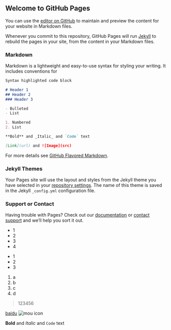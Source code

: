## Welcome to GitHub Pages

You can use the [editor on GitHub](https://github.com/cccccpppppp/cccccpppppp.github.io/edit/master/README.md) to maintain and preview the content for your website in Markdown files.

Whenever you commit to this repository, GitHub Pages will run [Jekyll](https://jekyllrb.com/) to rebuild the pages in your site, from the content in your Markdown files.

### Markdown

Markdown is a lightweight and easy-to-use syntax for styling your writing. It includes conventions for

```markdown
Syntax highlighted code block

# Header 1
## Header 2
### Header 3

- Bulleted
- List

1. Numbered
2. List

**Bold** and _Italic_ and `Code` text

[Link](url) and ![Image](src)
```

For more details see [GitHub Flavored Markdown](https://guides.github.com/features/mastering-markdown/).

### Jekyll Themes

Your Pages site will use the layout and styles from the Jekyll theme you have selected in your [repository settings](https://github.com/cccccpppppp/cccccpppppp.github.io/settings). The name of this theme is saved in the Jekyll `_config.yml` configuration file.

### Support or Contact

Having trouble with Pages? Check out our [documentation](https://help.github.com/categories/github-pages-basics/) or [contact support](https://github.com/contact) and we’ll help you sort it out.

* 1
* 2
* 3
* 4
- 1
- 2
- 3
1. a
2. b
3. c
4. d
> 123456


[baidu](http://www.baidu.com)
![mou icon](http://ww2.sinaimg.cn/large/6aee7dbbgw1efffa67voyj20ix0ctq3n.jpg)

**Bold** and _Italic_ and `Code` text
